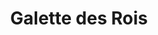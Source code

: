 ---
layout: recette
categories: [recettes]
hidden: true
lang: fr
sitemap: false
title: Galette des Rois
type: sucre
preconditions:
  - La pâte feuilletée, le beurre et les oeufs doivent être à température ambiante
  - Préchauffer le four à 200°C
recettes:
  Pithiviers:
    ingredients: 
      - nom: pâte feuilletée 
        qte: 2
      - nom: sucre glace
        qte: 150
        unite: gr
      - nom: poudre d'amandes
        qte: 250
        unite: gr
      - nom: beurre mou
        qte: 100
        unite: gr
      - nom: oeufs
        qte: 3
      - nom: rhum
        qte: 40
        unite: mL
    etapes:
      - label: Garniture
        details:
          - Mélanger le beurre et le sucre
          - Ajouter les oeufs un à un
          - Ajouter la poudre d'amandes
          - Ajouter le rhum
      - label: Assemblage
        details:
          - Étaler une pâte feuilletée
          - Répartir la garniture au milieu (laisser 2-3 cm sur les bords)
          - Mouiller avec son doigt le bord de la pâte sur 2 cm avec de l'eau
          - Étaler la seconde pâte feuilletée sur la première
          - Bien pincer les bords
          - Badigeonner avec un jaune d'oeuf (sauf le long du bord)
          - Faire un dessin avec la pointe d'un couteau
  Frangipane:
    ingredients: 
      - nom: pâte feuilletée 
        qte: 2
      - nom: lait
        qte: 250
        unite: mL
      - nom: sucre
        qte: 60
        unite: gr
      - nom: farine
        qte: 25
        unite: gr
      - nom: petit oeuf
        qte: 1
      - nom: jaune d'oeuf
        qte: 2
      - nom: poudre d'amandes
        qte: 150
        unite: gr
      - nom: sucre glace
        qte: 100
        unite: gr
      - nom: beurre mou
        qte: 125
        unite: gr
      - nom: beurre mou
        qte: 100
        unite: gr
      - nom: oeufs
        qte: 2
      - nom: rhum
        qte: 40
        unite: mL
    etapes:
      - label: "Garniture 1/3 : Crème Pâtissière"
        details:
          - label: Faire la crème pâtissière
            link: /recettes/creme-patissiere
      - label: "Garniture 2/3 : Crème d'amandes"
        details:
          - Mélanger le beurre et le sucre
          - Ajouter les deux oeufs un à un
          - Ajouter la poudre d'amandes
          - Ajouter le rhum
      - label: "Garniture 3/3"
        details:
          - Calculer 30% du poids de la crème d'amandes
          - Peser ce montant en crème pâtissière
          - Mélanger la crème d'amandes avec la crème pâtissière
      - label: Assemblage
        details:
          - Étaler une pâte feuilletée
          - Répartir la garniture au milieu (laisser 2-3 cm sur les bords)
          - Mouiller avec son doigt le bord de la pâte sur 2 cm avec de l'eau
          - Étaler la seconde pâte feuilletée sur la première
          - Bien pincer les bords
          - Badigeonner avec un jaune d'oeuf (sauf le long du bord)
          - Faire un dessin avec la pointe d'un couteau
cuisson: 
  - Cuire 30-35 minutes à 180°C (chaleur tournante, à placer quasiment en bas du four)
  - Cuire 15 minutes à 150°C
notes:
  - Utiliser le dos d'une cuillère et la pointe d'un couteau pour faire les bords
  - Il ne faut pas badigeonner le long du bord car le jaune d'oeuf va empêcher la pâte de gonfler à la cuisson
  - Le rhum peut être remplacé par de l'Amaretto
  - Cette recette convient pour une galette de 25x25 cm. Veiller à ne pas trop surcharger de garniture
---